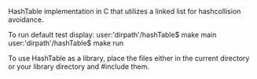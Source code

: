 HashTable implementation in C that utilizes a linked list for hashcollision avoidance.

To run default test display:
user:'dirpath'/hashTable$ make main
user:'dirpath'/hashTable$ make run

To use HashTable as a library, place the files either in the current directory or your library directory and #include them.